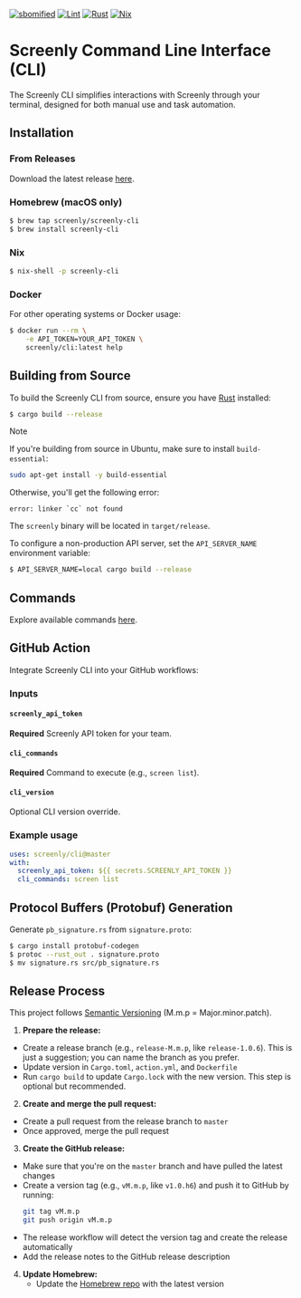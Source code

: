 [![sbomified](https://sbomify.com/assets/images/logo/badge.svg)](https://app.sbomify.com/component/UUzAdk8ixV)
[![Lint](https://github.com/Screenly/cli/actions/workflows/lint.yml/badge.svg)](https://github.com/Screenly/cli/actions/workflows/lint.yml)
[![Rust](https://github.com/Screenly/cli/actions/workflows/rust.yml/badge.svg)](https://github.com/Screenly/cli/actions/workflows/rust.yml)
[![Nix](https://github.com/Screenly/cli/actions/workflows/nix.yml/badge.svg)](https://github.com/Screenly/cli/actions/workflows/nix.yml)

# Screenly Command Line Interface (CLI)

The Screenly CLI simplifies interactions with Screenly through your terminal, designed for both manual use and task automation.

## Installation

### From Releases

Download the latest release [here](https://github.com/Screenly/cli/releases/latest).

### Homebrew (macOS only)

```bash
$ brew tap screenly/screenly-cli
$ brew install screenly-cli
```

### Nix

```bash
$ nix-shell -p screenly-cli
```

### Docker

For other operating systems or Docker usage:

```bash
$ docker run --rm \
    -e API_TOKEN=YOUR_API_TOKEN \
    screenly/cli:latest help
```

## Building from Source

To build the Screenly CLI from source, ensure you have [Rust](https://www.rust-lang.org) installed:

```bash
$ cargo build --release
```

> [!NOTE]
> If you're building from source in Ubuntu, make sure to install `build-essential`:
> ```bash
> sudo apt-get install -y build-essential
> ```
>
> Otherwise, you'll get the following error:
> ```
> error: linker `cc` not found
> ```

The `screenly` binary will be located in `target/release`.

To configure a non-production API server, set the `API_SERVER_NAME` environment variable:

```bash
$ API_SERVER_NAME=local cargo build --release
```

## Commands

Explore available commands [here](https://developer.screenly.io/cli/#commands).

## GitHub Action

Integrate Screenly CLI into your GitHub workflows:

### Inputs

#### `screenly_api_token`

**Required** Screenly API token for your team.

#### `cli_commands`

**Required** Command to execute (e.g., `screen list`).

#### `cli_version`

Optional CLI version override.

### Example usage

```yaml
uses: screenly/cli@master
with:
  screenly_api_token: ${{ secrets.SCREENLY_API_TOKEN }}
  cli_commands: screen list
```

## Protocol Buffers (Protobuf) Generation

Generate `pb_signature.rs` from `signature.proto`:

```bash
$ cargo install protobuf-codegen
$ protoc --rust_out . signature.proto
$ mv signature.rs src/pb_signature.rs
```

## Release Process

This project follows [Semantic Versioning](https://semver.org/) (M.m.p = Major.minor.patch).

1. **Prepare the release:**
  - Create a release branch (e.g., `release-M.m.p`, like `release-1.0.6`). This is just a suggestion; you can name the branch as you prefer.
  - Update version in `Cargo.toml`, `action.yml`, and `Dockerfile`
  - Run `cargo build` to update `Cargo.lock` with the new version. This step is optional but recommended.

2. **Create and merge the pull request:**
  - Create a pull request from the release branch to `master`
  - Once approved, merge the pull request

3. **Create the GitHub release:**
  - Make sure that you're on the `master` branch and have pulled the latest changes
  - Create a version tag (e.g., `vM.m.p`, like `v1.0.h6`) and push it to GitHub by running:
    ```bash
    git tag vM.m.p
    git push origin vM.m.p
    ```
  - The release workflow will detect the version tag and create the release automatically
  - Add the release notes to the GitHub release description

4. **Update Homebrew:**
   - Update the [Homebrew repo](https://github.com/Screenly/homebrew-screenly-cli) with the latest version
